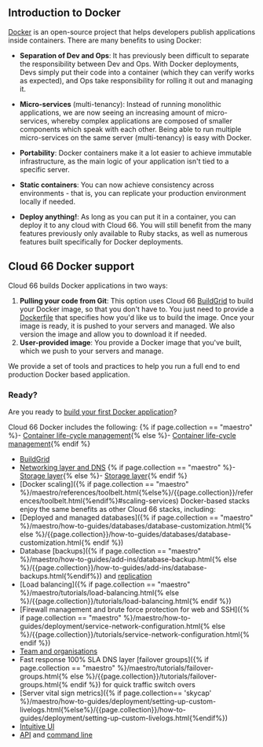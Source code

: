 

## Introduction to Docker

[Docker](https://www.docker.com/) is an open-source project that helps developers publish applications inside containers. There are many benefits to using Docker: 

- **Separation of Dev and Ops**: It has previously been difficult to separate the responsibility between Dev and Ops. With Docker deployments, Devs simply put their code into a container (which they can verify works as expected), and Ops take responsibility for rolling it out and managing it.

- **Micro-services** (multi-tenancy): Instead of running monolithic applications, we are now seeing an increasing amount of micro-services, whereby complex applications are composed of smaller components which speak with each other. Being able to run multiple micro-services on the same server (multi-tenancy) is easy with Docker.

- **Portability**: Docker containers make it a lot easier to achieve immutable infrastructure, as the main logic of your application isn't tied to a specific server.

- **Static containers**: You can now achieve consistency across environments - that is, you can replicate your production environment locally if needed.

- **Deploy anything!**: As long as you can put it in a container, you can deploy it to any cloud with Cloud 66. You will still benefit from the many features previously only available to Ruby stacks, as well as numerous features built specifically for Docker deployments.


## Cloud 66 Docker support

Cloud 66 builds Docker applications in two ways:

1. **Pulling your code from Git**: This option uses Cloud 66 [BuildGrid](/legacy_docker/references/build-grid.html) to build your Docker image, so that you don't have to. You just need to provide a [Dockerfile](https://docs.docker.com/reference/builder/) that specifies how you'd like us to build the image. Once your image is ready, it is pushed to your servers and managed. We also version the image and allow you to download it if needed.
2. **User-provided image**: You provide a Docker image that you've built, which we push to your servers and manage. 

We provide a set of tools and practices to help you run a full end to end production Docker based application.



### Ready?

Are you ready to [build your first Docker application](/{{page.collection}}/concepts/stack-definition.html)?

Cloud 66 Docker includes the following:
   {% if page.collection == "maestro" %}- [Container life-cycle management](/maestro/quickstarts/getting_started.html){% else %}- [Container life-cycle management](/maestro/quickstarts/getting_started.html){% endif %}
   - [BuildGrid](/legacy_docker/references/build-grid.html)
   - [Networking layer and DNS](/{{page.collection}}/tutorials/service-network-configuration.html)
   {% if page.collection == "maestro" %}- [Storage layer](/maestro/how-to-guides/deployment/service-storage.html){% else %}- [Storage layer](/{{page.collection}}/how-to-guides/deployment/service-storage.html){% endif %}
   - [Docker scaling]({% if page.collection == "maestro" %}/maestro/references/toolbelt.html{%else%}/{{page.collection}}/references/toolbelt.html{%endif%}#scaling-services)
Docker-based stacks enjoy the same benefits as other Cloud 66 stacks, including: 
   - [Deployed and managed databases]({% if page.collection == "maestro" %}/maestro/how-to-guides/databases/database-customization.html{% else %}/{{page.collection}}/how-to-guides/databases/database-customization.html{% endif %})
   - Database [backups]({% if page.collection == "maestro" %}/maestro/how-to-guides/add-ins/database-backup.html{% else %}/{{page.collection}}/how-to-guides/add-ins/database-backups.html{%endif%}) and [replication](/rails/how-to-guides/databases/database-replication.html)
   - [Load balancing]({% if page.collection == "maestro" %}/maestro/tutorials/load-balancing.html{% else %}/{{page.collection}}/tutorials/load-balancing.html{% endif %})
   - [Firewall management and brute force protection for web and SSH]({% if page.collection == "maestro" %}/maestro/how-to-guides/deployment/service-network-configuration.html{% else %}/{{page.collection}}/tutorials/service-network-configuration.html{% endif %})
   - [Team and organisations](/{{page.collection}}/references/account/team-accounts.html)
   - Fast response 100% SLA DNS layer [failover groups]({% if page.collection == "maestro" %}/maestro/tutorials/failover-groups.html{% else %}/{{page.collection}}/tutorials/failover-groups.html{% endif %}) for quick traffic switch overs
   - [Server vital sign metrics]({% if page.collection== 'skycap' %}/maestro/how-to-guides/deployment/setting-up-custom-livelogs.html{%else%}/{{page.collection}}/how-to-guides/deployment/setting-up-custom-livelogs.html{%endif%})
   - [Intuitive UI](https://app.cloud66.com/dashboard)
   - [API](http://developers.cloud66.com) and [command line](/{{page.collection}}/quickstarts/using-cloud66-toolbelt.html)

